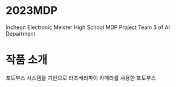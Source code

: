 # 2023MDP
Incheon Electronic Meister High School MDP Project
Team 3 of AI Department

# 작품 소개
포토부스 시스템을 기반으로 라즈베리파이 카메라를 사용한 포토부스
